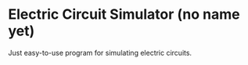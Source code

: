 # Electric Circuit Simulator (no name yet)
Just easy-to-use program for simulating electric circuits.
